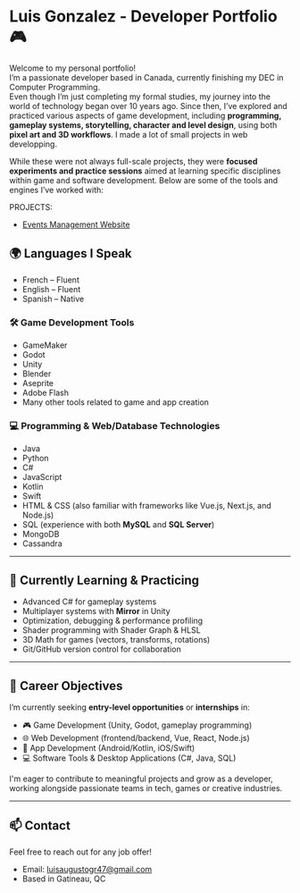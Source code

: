 # Luis Gonzalez - Developer Portfolio 🎮

Welcome to my personal portfolio!  
I’m a passionate developer based in Canada, currently finishing my DEC in Computer Programming.  
Even though I’m just completing my formal studies, my journey into the world of technology began over 10 years ago. Since then, I’ve explored and practiced various aspects of game development, including **programming, gameplay systems, storytelling, character and level design**, using both **pixel art and 3D workflows**. I made a lot of small projects in web developping.

While these were not always full-scale projects, they were **focused experiments and practice sessions** aimed at learning specific disciplines within game and software development. Below are some of the tools and engines I’ve worked with:

PROJECTS:
- [Events Management Website](Website_ManageEvents/README.md)

## 🌍 Languages I Speak
- French – Fluent  
- English – Fluent  
- Spanish – Native
  
### 🛠️ Game Development Tools
- GameMaker
- Godot
- Unity
- Blender
- Aseprite
- Adobe Flash
- Many other tools related to game and app creation

### 💻 Programming & Web/Database Technologies
- Java
- Python
- C#
- JavaScript
- Kotlin
- Swift
- HTML & CSS (also familiar with frameworks like Vue.js, Next.js, and Node.js)
- SQL (experience with both **MySQL** and **SQL Server**)
- MongoDB
- Cassandra

---

## 🌱 Currently Learning & Practicing
- Advanced C# for gameplay systems
- Multiplayer systems with **Mirror** in Unity
- Optimization, debugging & performance profiling
- Shader programming with Shader Graph & HLSL
- 3D Math for games (vectors, transforms, rotations)
- Git/GitHub version control for collaboration

---

## 🚀 Career Objectives

I’m currently seeking **entry-level opportunities** or **internships** in:
- 🎮 Game Development (Unity, Godot, gameplay programming)
- 🌐 Web Development (frontend/backend, Vue, React, Node.js)
- 📱 App Development (Android/Kotlin, iOS/Swift)
- 💻 Software Tools & Desktop Applications (C#, Java, SQL)

I'm eager to contribute to meaningful projects and grow as a developer, working alongside passionate teams in tech, games or creative industries.

---

## 📫 Contact
Feel free to reach out for any job offer!

- Email: luisaugustogr47@gmail.com
- Based in Gatineau, QC
